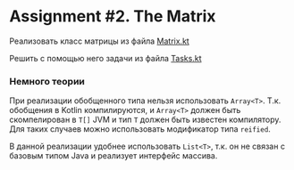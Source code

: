 # Assignment #2. The Matrix

Реализовать класс матрицы из файла [Matrix.kt](src/main/java/mmcs/assignment2/Matrix.kt)

Решить с помощью него задачи из файла [Tasks.kt](src/main/java/mmcs/assignment2/Tasks.kt)

### Немного теории

При реализации обобщенного типа нельзя использовать `Array<T>`.
Т.к. обобщения в Kotlin  компилируются, и `Array<T>` должен быть
скомпелирован в `T[]` JVM и тип `T` должен быть известен компилятору.
Для таких случаев можно использовать модификатор типа `reified`.

В данной реализации удобнее использовать `List<T>`, т.к. он не связан с
базовым типом Java и реализует интерфейс массива.
